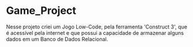 # Game_Project
Nesse projeto criei um Jogo Low-Code, pela ferramenta 'Construct 3', que é acessível pela internet e que possui a capacidade de armazenar alguns dados em um Banco de Dados Relacional.
